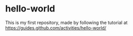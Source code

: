 # hello-world
This is my first repository, made by following the tutorial at https://guides.github.com/activities/hello-world/
